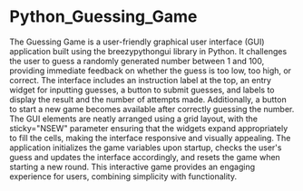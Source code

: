 # Python_Guessing_Game

The Guessing Game is a user-friendly graphical user interface (GUI) application built using the
breezypythongui library in Python. It challenges the user to guess a randomly generated number
between 1 and 100, providing immediate feedback on whether the guess is too low, too high, or
correct. The interface includes an instruction label at the top, an entry widget for inputting
guesses, a button to submit guesses, and labels to display the result and the number of attempts
made. Additionally, a button to start a new game becomes available after correctly guessing the
number. The GUI elements are neatly arranged using a grid layout, with the sticky="NSEW"
parameter ensuring that the widgets expand appropriately to fill the cells, making the interface
responsive and visually appealing. The application initializes the game variables upon startup,
checks the user's guess and updates the interface accordingly, and resets the game when starting a
new round. This interactive game provides an engaging experience for users, combining
simplicity with functionality.




